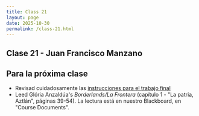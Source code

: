 ```yaml
---
title: Class 21
layout: page
date: 2025-10-30
permalink: /class-21.html
---
```

## Clase 21 - Juan Francisco Manzano

## Para la próxima clase
- Revisad cuidadosamente las [instrucciones para el trabajo final](https://dh-miami.github.io/SPA_410_Fall25/instructions_final_project.html)
- Leed Glória Anzaldúa's *Borderlands/La Frontera* (capítulo 1 - "La patria, Aztlán", páginas 39-54). La lectura está en nuestro Blackboard, en "Course Documents".

